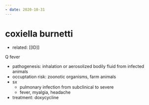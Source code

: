 ```yaml
---
- date: 2020-10-31
---
```


# coxiella burnetti

- related: [[ID]]

Q fever

- pathogenesis: inhalation or aerosolized bodily fluid from infected animals
- occuptation risk: zoonotic organisms, farm animals
- sx
	- pulmonary infection from subclinical to severe
	- fever, myalgia, headache
- treatment: doxycycline

